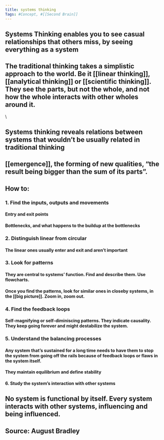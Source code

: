 ```yaml
---
title: systems thinking
Tags: #Concept, #[[Second Brain]]
---
```

## Systems Thinking enables you to see casual relationships that others miss, by seeing everything as a system
## The traditional thinking takes a simplistic approach to the world. Be it [[linear thinking]], [[analytical thinking]] or [[scientific thinking]]. They see the parts, but not the whole, and not how the whole interacts with other wholes around it.
\
## Systems thinking reveals relations between systems that wouldn’t be usually related in traditional thinking
## [[emergence]], the forming of new qualities, “the result being bigger than the sum of its parts”.
## How to:
### 1. Find the inputs, outputs and movements
#### Entry and exit points
#### Bottlenecks, and what happens to the buildup at the bottlenecks
### 2. Distinguish linear from circular
#### The linear ones usually enter and exit and aren’t important
### 3. Look for patterns
#### They are central to systems’ function. Find and describe them. Use flowcharts.
#### Once you find the patterns, look for similar ones in closeby systems, in the [[big picture]]. Zoom in, zoom out.
### 4. Find the feedback loops
#### Self-magnifying or self-diminiscing patterns. They indicate causality. They keep going forever and might destabilize the system.
### 5. Understand the balancing processes
#### Any system that’s sustained for a long time needs to have them to stop the system from going off the rails because of feedback loops or flaws in the system itself.
#### They maintain equilibrium and define stability
#### 6. Study the system’s interaction with other systems
## No system is functional by itself. Every system interacts with other systems, influencing and being influenced.
##
## Source: August Bradley